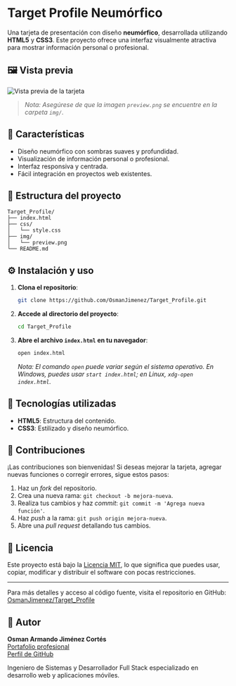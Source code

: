 # Target Profile Neumórfico

Una tarjeta de presentación con diseño **neumórfico**, desarrollada utilizando **HTML5** y **CSS3**. Este proyecto ofrece una interfaz visualmente atractiva para mostrar información personal o profesional.

## 🖼️ Vista previa

![Vista previa de la tarjeta](img/preview.png)

> *Nota: Asegúrese de que la imagen `preview.png` se encuentre en la carpeta `img/`.*

## 🚀 Características

* Diseño neumórfico con sombras suaves y profundidad.
* Visualización de información personal o profesional.
* Interfaz responsiva y centrada.
* Fácil integración en proyectos web existentes.

## 📁 Estructura del proyecto

```plaintext
Target_Profile/
├── index.html
├── css/
│   └── style.css
├── img/
│   └── preview.png
└── README.md
```

## ⚙️ Instalación y uso

1. **Clona el repositorio**:

   ```bash
   git clone https://github.com/OsmanJimenez/Target_Profile.git
   ```

2. **Accede al directorio del proyecto**:

   ```bash
   cd Target_Profile
   ```

3. **Abre el archivo `index.html` en tu navegador**:

   ```bash
   open index.html
   ```

   *Nota: El comando `open` puede variar según el sistema operativo. En Windows, puedes usar `start index.html`; en Linux, `xdg-open index.html`.*

## 🤩 Tecnologías utilizadas

* **HTML5**: Estructura del contenido.
* **CSS3**: Estilizado y diseño neumórfico.

## 📌 Contribuciones

¡Las contribuciones son bienvenidas! Si deseas mejorar la tarjeta, agregar nuevas funciones o corregir errores, sigue estos pasos:

1. Haz un *fork* del repositorio.
2. Crea una nueva rama: `git checkout -b mejora-nueva`.
3. Realiza tus cambios y haz *commit*: `git commit -m 'Agrega nueva función'`.
4. Haz *push* a la rama: `git push origin mejora-nueva`.
5. Abre una *pull request* detallando tus cambios.

## 📄 Licencia

Este proyecto está bajo la [Licencia MIT](LICENSE), lo que significa que puedes usar, copiar, modificar y distribuir el software con pocas restricciones.

---

Para más detalles y acceso al código fuente, visita el repositorio en GitHub: [OsmanJimenez/Target\_Profile](https://github.com/OsmanJimenez/Target_Profile)

## 👤 Autor

**Osman Armando Jiménez Cortés**  
[Portafolio profesional](https://osmanjimenez.com/)  
[Perfil de GitHub](https://github.com/OsmanJimenez)

Ingeniero de Sistemas y Desarrollador Full Stack especializado en desarrollo web y aplicaciones móviles.

